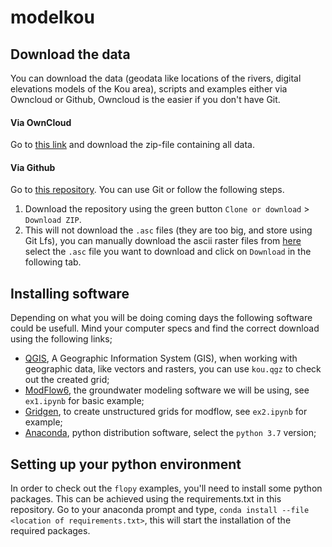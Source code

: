 # modelkou

## Download the data
You can download the data (geodata like locations of the rivers, digital elevations models of the Kou area), scripts and examples either via Owncloud or Github, Owncloud is the easier if you don't have Git.

#### Via OwnCloud
Go to [this link](https://owncloud.brabantsedelta.nl/index.php/s/oybM3PwuPexvych) and download the zip-file containing all data.

#### Via Github 
Go to [this repository](https://github.com/thomas-wsbd/modelkou). You can use Git or follow the following steps.
1. Download the repository using the green button ``Clone or download`` > ``Download ZIP``. 
2. This will not download the ``.asc`` files (they are too big, and store using Git Lfs), you can manually download the ascii raster files from [here](https://github.com/thomas-wsbd/modelkou/tree/master/data/kou) select the ``.asc`` file you want to download and click on ``Download`` in the following tab. 

## Installing software
Depending on what you will be doing coming days the following software could be usefull. Mind your computer specs and find the correct download using the following links;

- [QGIS](https://www.qgis.org/nl/site/forusers/download.html), A Geographic Information System (GIS), when working with geographic data, like vectors and rasters, you can use ``kou.qgz`` to check out the created grid;
- [ModFlow6](https://www.usgs.gov/software/modflow-6-usgs-modular-hydrologic-model), the groundwater modeling software we will be using, see ``ex1.ipynb`` for basic example;
- [Gridgen](https://www.usgs.gov/software/gridgen-a-program-generating-unstructured-finite-volume-grids), to create unstructured grids for modflow, see ``ex2.ipynb`` for example;
- [Anaconda](https://www.anaconda.com/distribution/), python distribution software, select the ``python 3.7`` version;

## Setting up your python environment
In order to check out the ``flopy`` examples, you'll need to install some python packages. This can be achieved using the requirements.txt in this repository. Go to your anaconda prompt and type, ``conda install --file <location of requirements.txt>``, this will start the installation of the required packages.  
